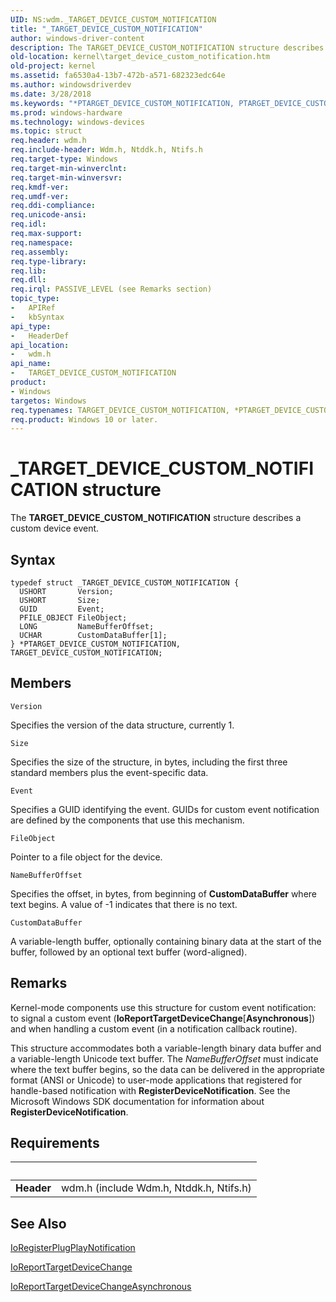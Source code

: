 ```yaml
---
UID: NS:wdm._TARGET_DEVICE_CUSTOM_NOTIFICATION
title: "_TARGET_DEVICE_CUSTOM_NOTIFICATION"
author: windows-driver-content
description: The TARGET_DEVICE_CUSTOM_NOTIFICATION structure describes a custom device event.
old-location: kernel\target_device_custom_notification.htm
old-project: kernel
ms.assetid: fa6530a4-13b7-472b-a571-682323edc64e
ms.author: windowsdriverdev
ms.date: 3/28/2018
ms.keywords: "*PTARGET_DEVICE_CUSTOM_NOTIFICATION, PTARGET_DEVICE_CUSTOM_NOTIFICATION, PTARGET_DEVICE_CUSTOM_NOTIFICATION structure pointer [Kernel-Mode Driver Architecture], TARGET_DEVICE_CUSTOM_NOTIFICATION, TARGET_DEVICE_CUSTOM_NOTIFICATION structure [Kernel-Mode Driver Architecture], _TARGET_DEVICE_CUSTOM_NOTIFICATION, kernel.target_device_custom_notification, kstruct_d_b83ddfbd-9448-4a91-8a64-ab060ba7614f.xml, wdm/PTARGET_DEVICE_CUSTOM_NOTIFICATION, wdm/TARGET_DEVICE_CUSTOM_NOTIFICATION"
ms.prod: windows-hardware
ms.technology: windows-devices
ms.topic: struct
req.header: wdm.h
req.include-header: Wdm.h, Ntddk.h, Ntifs.h
req.target-type: Windows
req.target-min-winverclnt: 
req.target-min-winversvr: 
req.kmdf-ver: 
req.umdf-ver: 
req.ddi-compliance: 
req.unicode-ansi: 
req.idl: 
req.max-support: 
req.namespace: 
req.assembly: 
req.type-library: 
req.lib: 
req.dll: 
req.irql: PASSIVE_LEVEL (see Remarks section)
topic_type:
-	APIRef
-	kbSyntax
api_type:
-	HeaderDef
api_location:
-	wdm.h
api_name:
-	TARGET_DEVICE_CUSTOM_NOTIFICATION
product:
- Windows
targetos: Windows
req.typenames: TARGET_DEVICE_CUSTOM_NOTIFICATION, *PTARGET_DEVICE_CUSTOM_NOTIFICATION
req.product: Windows 10 or later.
---
```


# _TARGET_DEVICE_CUSTOM_NOTIFICATION structure
The <b>TARGET_DEVICE_CUSTOM_NOTIFICATION</b> structure describes a custom device event.

## Syntax
```
typedef struct _TARGET_DEVICE_CUSTOM_NOTIFICATION {
  USHORT       Version;
  USHORT       Size;
  GUID         Event;
  PFILE_OBJECT FileObject;
  LONG         NameBufferOffset;
  UCHAR        CustomDataBuffer[1];
} *PTARGET_DEVICE_CUSTOM_NOTIFICATION, TARGET_DEVICE_CUSTOM_NOTIFICATION;
```

## Members


`Version`

Specifies the version of the data structure, currently 1.

`Size`

Specifies the size of the structure, in bytes, including the first three standard members plus the event-specific data.

`Event`

Specifies a GUID identifying the event. GUIDs for custom event notification are defined by the components that use this mechanism.

`FileObject`

Pointer to a file object for the device.

`NameBufferOffset`

Specifies the offset, in bytes, from beginning of <b>CustomDataBuffer</b> where text begins. A value of -1 indicates that there is no text.

`CustomDataBuffer`

A variable-length buffer, optionally containing binary data at the start of the buffer, followed by an optional text buffer (word-aligned).

## Remarks
Kernel-mode components use this structure for custom event notification:  to signal a custom event (<b>IoReportTargetDeviceChange</b>[<b>Asynchronous</b>]) and when handling a custom event (in a notification callback routine).

This structure accommodates both a variable-length binary data buffer and a variable-length Unicode text buffer. The <i>NameBufferOffset</i> must indicate where the text buffer begins, so the data can be delivered in the appropriate format (ANSI or Unicode) to user-mode applications that registered for handle-based notification with <b>RegisterDeviceNotification</b>. See the Microsoft Windows SDK documentation for information about <b>RegisterDeviceNotification</b>.

## Requirements
| &nbsp; | &nbsp; |
| ---- |:---- |
| **Header** | wdm.h (include Wdm.h, Ntddk.h, Ntifs.h) |

## See Also

<a href="https://msdn.microsoft.com/library/windows/hardware/ff549526">IoRegisterPlugPlayNotification</a>



<a href="https://msdn.microsoft.com/library/windows/hardware/ff549625">IoReportTargetDeviceChange</a>



<a href="https://msdn.microsoft.com/library/windows/hardware/ff549634">IoReportTargetDeviceChangeAsynchronous</a>